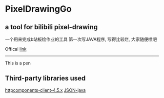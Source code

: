 # PixelDrawingGo
## a tool for bilibili pixel-drawing
一个用来完成b站板绘作业的工具
第一次写JAVA程序, 写得比较烂, 大家随便喷吧

Offical [link](http://live.bilibili.com/pages/1702/pixel-drawing)
***
This is a pen

## Third-party libraries used
[httpcomponents-client-4.5.x](http://hc.apache.org/httpcomponents-client-4.5.x/index.html)
[JSON-java](https://github.com/stleary/JSON-java)
